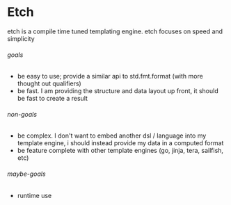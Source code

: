 # Etch
etch is a compile time tuned templating engine. etch focuses on speed and simplicity

###### goals
* be easy to use; provide a similar api to std.fmt.format (with more thought out qualifiers)
* be fast. I am providing the structure and data layout up front, it should be fast to create a result

###### non-goals
* be complex. I don't want to embed another dsl / language into my template engine, i should instead provide my data in a computed format
* be feature complete with other template engines (go, jinja, tera, sailfish, etc)

###### maybe-goals
* runtime use
